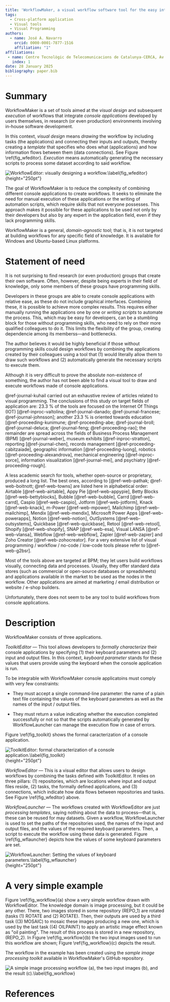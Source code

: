 ```yaml
---
title: 'WorkflowMaker, a visual workflow software tool for the easy integration of self-developed console applications'
tags:
  - Cross-platform application
  - Visual tools
  - Visual Programming
authors:
  - name: José A. Navarro
    orcid: 0000-0001-7877-1516
    affiliation: "1" 
affiliations:
 - name: Centre Tecnològic de Telecomunicacions de Catalunya-CERCA, Av. Carl Friedrich Gauss 7, Castelldefels, 08860, Spain
   index: 1
date: 28 January 2025
bibliography: paper.bib
---
```


# Summary

WorkflowMaker is a set of tools aimed at the *visual design* and subsequent *execution* of
workflows that integrate *console applications* developed by users themselves, in
research (or even production) environments involving in-house software development.

In this context, *visual design* means *drawing* the workflow by including tasks (the
applications) and connecting their inputs and outputs, thereby creating a *template* that
specifies who does what (applications) and how information flows between them
(data connections). See Figure \ref{fig_wfeditor}. *Execution* means automatically generating
the necessary scripts to process some dataset according to said workflow.

![WorkflowEditor: visually designing a workflow.\label{fig_wfeditor}](figure_wfeditor.png){height="250pt"}

The goal of WorkflowMaker is to reduce the complexity of combining different console
applications to create workflows. It seeks to eliminate the need for manual
execution of these applications or the writing of automation scripts, which require skills
that not everyone possesses. This approach makes it possible for these applications to be used
not only by their developers but also by any expert in the application field, even if they
lack programming skills.

WorkflowMaker is a general, *domain-agnostic* tool; that is, it is not targeted at building workflows for any
specific field of knowledge. It is available for Windows and Ubuntu-based Linux platforms.

# Statement of need

It is not surprising to find research (or even production) groups that create their own software.
Often, however, despite being experts in their field of knowledge, only some members of
these groups have programming skills.

Developers in these groups are able to create console applications with relative ease,
as these do not include graphical interfaces. Combining these, it is possible to achieve more
complex results. This requires either manually running the applications one by one or *writing
scripts* to automate the process. This, which may be easy for developers, can be a stumbling
block for those without programming skills, who need to rely on their more qualified colleagues
to do it.  This limits the flexibility of the group, creating dependencie among its
memberss&mdash;and bottlenecks.

The author believes it would be highly beneficial if those without programming skills
could design workflows by combining the applications created by their colleagues using a tool
that (1) would literally allow them to draw such workflows and (2) automatically generate the
necessary scripts to execute them.

Although it is very difficult to prove the absolute non-existence of something, the 
author has not been able to find a visual tool to draw and execute workflows made of console
applications.

@ref-journal-kuhail carried out an exhaustive review of articles related to visual programming.
The conclusions of this study on target fields of application are: 23.3 % of the tools are
focused on the Internet Of Things (IOT) 
[@ref-inproc-valtolina; @ref-journal-danado; @ref-journal-francese; @ref-journal-johnsson];
another 23.3 % is oriented towards education
[@ref-proceeding-kunimune; @ref-proceeding-abe; @ref-journal-broll; @ref-journal-deluca; @ref-journal-feng; @ref-proceeding-rao];
the remainder are spread across the fields of Business Process Management (BPM)
[@ref-journal-weber], museum exhibits [@ref-inproc-stratton], reporting [@ref-journal-chen],
records management [@ref-proceeding-cabitzaiade], geographic information [@ref-proceeding-luong],
robotics [@ref-proceeding-alexandrova], mechanical engineering [@ref-inproc-sorce], information
visualization [@ref-journal-mei], and psychiatry [@ref-proceeding-rough]. 

A less academic search for tools, whether open-source or proprietary, 
produced a long list. The best ones, according to 
[@ref-web-pathak; @ref-web-boitnott; @ref-web-towns] are listed here in alphabetical order:
Airtable [@ref-web-airtable], Appy Pie [@ref-web-appypie], Betty Blocks [@ref-web-bettyblocks],
Bubble [@ref-web-bubble], Carrd [@ref-web-carrd], Caspio [@ref-web-caspio], Jotform
[@ref-web-jotform], Knack [@ref-web-knack], m-Power [@ref-web-mpower], Mailchimp
[@ref-web-mailchimp], Mendix [@ref-web-mendix], Microsoft Power Apps [@ref-web-powerapps],
Notion [@ref-web-notion], OutSystems [@ref-web-outsystems], Quickbase [@ref-web-quickbase],
Retool [@ref-web-retool], Shopify [@ref-web-shopify], SNAP [@ref-web-esa], Visual LANSA
[@ref-web-vlansa], Webflow [@ref-web-webflow], Zapier [@ref-web-zapier] and  Zoho Creator
[@ref-web-zohocreator]. For a very extensive list of visual programming / workflow / no-code /
low-code tools please refer to [@ref-web-g2bsr].

Most of the tools above are targeted at BPM; they let users build workflows visually, connecting 
data and processes. Usually, they offer standard data stores (such as commercial or open-source 
databases or spreadsheets) and applications available in the market to be used as the nodes in 
the workflow. Other applications are aimed at marketing / email distribution or website / e-shop 
builders.

Unfortunately, there does not seem to be any tool to build workflows from console applications.

# Description

WorkflowMaker consists of three applications.

*ToolkitEditor* &mdash; This tool allows developers to *formally characterize* their console
applications by specifying (1) their keyboard parameters and (2) input and output files.
In this context, *keyboard parameter* stands for these values that users provide using the
keyboard when the console application is run.

To be integrable with WorkflowMaker console applicatoins must comply with very few constraints:

  * They must accept a single command-line parameter: the name of a plain text file
    containing the values of the keyboard parameters as well as the names of the input /
    output files.

  * They must return a value indicating whether the execution completed successfully
    or not so that the scripts automatically generated by WorkflowLauncher can
    manage the execution flow in case of errors.

Figure \ref{fig_toolkit} shows the formal caracterization of a console application.

![ToolkitEditor: formal characterization of a console application.\label{fig_toolkit}](figure_toolkit.png){height="250pt"}

*WorkflowEditor* &mdash; This is a visual editor that allows users to design workflows by combining
the tasks defined with ToolkitEditor. It relies on three pillars: (1) repositories, which are
locations where input and output files reside, (2) tasks, the formally defined applications, and
(3) connections, which indicate how data flows between repositories and tasks. See Figure \ref{fig_wfeditor}
above.

*WorkflowLauncher* &mdash; The workflows created with WorkflowEditor are just *processing templates*,
saying nothing about the data to process&mdash;that is, these can be reused for may datasets.
Given a workflow, WorkflowLauncher is used to set the paths of the repositories used, the names of the
input and output files, and the values of the required keyboard parameters. Then, a script to
execute the workflow using these data is generated. Figure \ref{fig_wflauncher} depicts how the values
of some keyboard parameters are set.

![WorkflowLauncher: Setting the values of keyboard parameters.\label{fig_wflauncher}](figure_wflauncher.png){height="250pt"}

# A very simple example

Figure \ref{fig_workflow}(a) show a very simple workflow drawn with WorkflowEditor. The knowledge
domain is image processing, but it could be any other.  There, two images stored in some 
repository (REPO_1) are rotated (tasks (1) ROTATE and (2) ROTATE). Then, their outputs
are used by a third task ((3) MOSAIC) to mosaic these images producing a new one, which is used
by the last task ((4) OILPAINT) to apply an artistic image effect known as "oil painting". The
result of this process is stored in a new repository, (REPO_2). In Figure \ref{fig_workflow}(b)
the two input images used to run this workflow are shown; Figure \ref{fig_workflow}(c) depicts the
result.

The workflow in the example has been created using the *sample image processing toolkit* available in
WorkflowMaker's GitHub repository.

![A simple image processing workflow (a), the two input images (b), and the result (c).\label{fig_workflow}](figure_workflow.png)

# References

